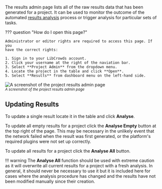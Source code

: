 The results admin page lists all of the raw results data that has been
generated for a project. It can be used to monitor the outcome of the
automated [results analysis](/analysis/introduction.md) process or trigger
analysis for particular sets of tasks.

??? question "How do I open this page?"

    Administrator or editor rights are required to access this page. If you
    have the correct rights:

    1. Sign in to your LibCrowds account.
    2. Click your username at the right of the naviation bar.
    3. Select **Project Admin** from the dropdown menu.
    4. Locate the project in the table and click **Open**.
    5. Select **Results** from dashboard menu on the left-hand side.

![A screenshot of the project results admin page](/assets/img/admin-project-results.png?raw=true)
<br><small>*A screenshot of the project results admin page*</small>

## Updating Results

To update a single result locate it in the table and click **Analyse**.

To update all empty results for a project click the **Analyse Empty** button
at the top right of the page. This may be necessary in the unlikely event that
the network failed when the result was first generated, or the platform's
required plugins were not set up correctly.

To update all results for a project click the **Analyse All** button.

!!! warning
    The **Analyse All** function should be used with extreme caution as it will
    overwrite all current results for a project with a fresh analysis. In
    general, it should never be necessary to use it but it is included here
    for cases where the analysis procedure has changed and the results have
    not been modified manually since their creation.
